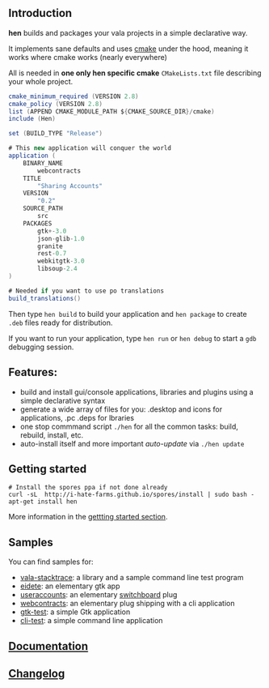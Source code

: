 ## Introduction
**hen** builds and packages your vala projects in a simple declarative way.

It implements sane defaults and uses [cmake](http://cmake.org/) under the hood, meaning it works where cmake works (nearly everywhere)

All is needed in **one only hen specific cmake** `CMakeLists.txt` file describing your whole project.

```java
cmake_minimum_required (VERSION 2.8)
cmake_policy (VERSION 2.8)
list (APPEND CMAKE_MODULE_PATH ${CMAKE_SOURCE_DIR}/cmake)
include (Hen)

set (BUILD_TYPE "Release")

# This new application will conquer the world
application (
    BINARY_NAME
        webcontracts
    TITLE
        "Sharing Accounts"
    VERSION
        "0.2"
    SOURCE_PATH
        src
    PACKAGES
        gtk+-3.0
        json-glib-1.0
        granite
        rest-0.7
        webkitgtk-3.0
        libsoup-2.4
)

# Needed if you want to use po translations
build_translations()
```
Then type `hen build` to build your application and `hen package` to create `.deb` files ready for distribution.

If you want to run your application, type `hen run` or `hen debug` to start a `gdb` debugging session.

## Features: 
  - build and install gui/console applications, libraries and plugins using a simple declarative syntax
  - generate a wide array of files for you: .desktop and icons for applications, .pc .deps for lbraries
  - one stop commmand script `./hen` for all the common tasks: build, rebuild, install, etc.
  - auto-install itself and more important *auto-update* via `./hen update`

## Getting started 

```
# Install the spores ppa if not done already 
curl -sL  http://i-hate-farms.github.io/spores/install | sudo bash -  
apt-get install hen 
```

More information in the [gettting started section](docs/getting-started.md).

## Samples

You can find samples for: 
  - [vala-stacktrace][1]: a library and a sample command line test program
  - [eidete][2]: an elementary gtk app
  - [useraccounts][4]: an elementary [switchboard][3] plug 
  - [webcontracts][5]: an elementary plug shipping with a cli application 
  - [gtk-test][6]: a simple Gtk application
  - [cli-test][7]: a simple command line application

[1]: https://github.com/PerfectCarl/vala-stacktrace
[2]: https://code.launchpad.net/~name-is-carl/eidete/use-elementary.cmake
[3]: https://launchpad.net/switchboard
[4]: https://code.launchpad.net/~name-is-carl/switchboard-plug-useraccounts/use-elementary.cmake
[5]: https://code.launchpad.net/~elementary-apps/webcontracts/fix-for-freya
[6]: none
[7]: none


## [Documentation](docs/doc.md) 

## [Changelog](CHANGELOG.md)
